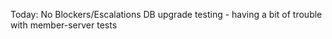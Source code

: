 Today:
  No Blockers/Escalations
  DB upgrade testing - having a bit of trouble with member-server tests

